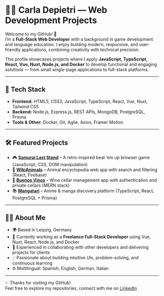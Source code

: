 # 👩‍💻 Carla Depietri — Web Development Projects

Welcome to my GitHub! 👋  
I’m a **Full-Stack Web Developer** with a background in game development and language education. I enjoy building modern, responsive, and user-friendly applications, combining creativity with technical precision.

This profile showcases projects where I apply **JavaScript, TypeScript, React, Vue, Nuxt, Node.js, and Docker** to develop functional and engaging solutions — from small single-page applications to full-stack platforms.

---

## 🚀 Tech Stack
- **Frontend:** HTML5, CSS3, JavaScript, TypeScript, React, Vue, Nuxt, Tailwind CSS  
- **Backend:** Node.js, Express.js, REST APIs, MongoDB, PostgreSQL, Prisma  
- **Tools & Other:** Docker, Git, Agile, Axios, Framer Motion  

---

## 🛠 Featured Projects
- 🎮 **[Samurai Last Stand](https://eli18d.github.io/videogame-project/)** – A retro-inspired beat ’em up browser game (JavaScript, CSS, DOM manipulation)  
- 🦁 **[WikiAnimals](https://wikki-animals.netlify.app/)** – Animal encyclopedia web app with search and filtering (React, Firebase)  
- 🍷 **[Buenos Vinos](https://buenosvinos.netlify.app/)** – Wine cellar management app with authentication and private cellars (MERN stack)  
- 📚 **[Mangatari](https://mangatari-new.netlify.app/)** – Anime & manga discovery platform (TypeScript, React, PostgreSQL + Prisma)  


---

## 👩‍🎨 About Me
- 🌍 Based in Leipzig, Germany  
- 🔧 Currently working as a **Freelance Full-Stack Developer** using Vue, Nuxt, React, Node.js, and Docker  
- 🤝 Experienced in collaborating with other developers and delivering projects for clients  
- 💡 Passionate about building intuitive UIs, problem-solving, and continuous learning  
- 🌐 Multilingual: Spanish, English, German, Italian  

---

✨ Thanks for visiting my GitHub!  
Feel free to explore my repositories, connect with me on [LinkedIn](https://www.linkedin.com/in/carla-depietri/)
